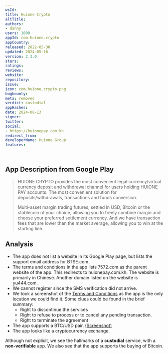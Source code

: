 ```yaml
---
wsId: 
title: Huione Crypto
altTitle: 
authors:
- danny
users: 1000
appId: com.huione.crypto
appCountry: 
released: 2022-05-30
updated: 2024-05-16
version: 2.3.0
stars: 
ratings: 
reviews: 
website: 
repository: 
issue: 
icon: com.huione.crypto.png
bugbounty: 
meta: removed
verdict: custodial
appHashes: 
date: 2024-08-13
signer: 
twitter: 
social:
- https://huionepay.com.kh
redirect_from: 
developerName: Huione Group
features: 

---
```


## App Description from Google Play

> HUIONE CRYPTO provides the most convenient legal currency/virtual currency deposit and withdrawal channel for users holding HUIONE PAY accounts. The most convenient solution for deposits/withdrawals, transactions and funds conversion.
> 
> Multi-asset margin trading futures, settled in USD, Bitcoin or the stablecoin of your choice, allowing you to freely combine margin and choose your preferred settlement currency. And we have transaction fees that are lower than the market average, allowing you to win at the starting line.

## Analysis 

- The app does not list a website in its Google Play page, but lists the support email address for BTSE.com.
- The terms and conditions in the app lists 7572.com as the parent website of the app. This redirects to huionepay.com.kh. The website is primarily in Chinese. Another domain listed on the website is yu444.com. 
- We cannot register since the SMS verification did not arrive.
- We took a screenshot of the [Terms and Conditions](https://twitter.com/BitcoinWalletz/status/1699254548282622129) as the app is the only location we could find it. Some clues could be found in the brief summary:
  - Right to discontinue the services
  - Right to refuse to process or to cancel any pending transaction.
  - Right to terminate the agreement
- The app supports a BTC/USD pair. [(Screenshot)](https://twitter.com/BitcoinWalletz/status/1699257229713817731)
- The app looks like a cryptocurrency exchange. 

Although not explicit, we see the hallmarks of a **custodial** service, with a **non-verifiable** app. We also see that the app supports the buying of Bitcoin. 
